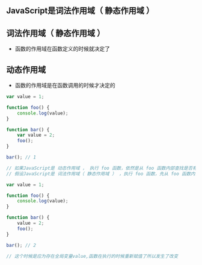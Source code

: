## JavaScript是词法作用域（ 静态作用域 ）

## 词法作用域（ 静态作用域 ）

- 函数的作用域在函数定义的时候就决定了

## 动态作用域

- 函数的作用域是在函数调用的时候才决定的

```javascript
var value = 1;

function foo() {
    console.log(value);
}

function bar() {
    var value = 2;
    foo();
}

bar(); // 1

// 如果JavaScript是 动态作用域 ， 执行 foo 函数，依然是从 foo 函数内部查找是否有局部变量 value。如果没有，就从调用函数的作用域，也就是 bar 函数内部查找 value 变量，所以结果会打印 2。
// 假设JavaScript是 词法作用域（ 静态作用域 ） ，执行 foo 函数，先从 foo 函数内部查找是否有局部变量 value，如果没有，就根据书写的位置，查找上面一层的代码，也就是 value 等于 1，所以结果会打印 1

var value = 1;

function foo() {
    console.log(value);
}

function bar() {
    value = 2;
    foo();
}

bar(); // 2

// 这个时候是应为存在全局变量value,函数在执行的时候重新赋值了所以发生了改变
```